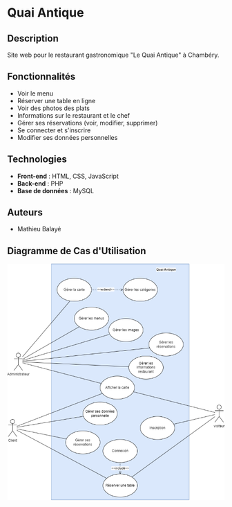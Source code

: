 # Quai Antique

## Description

Site web pour le restaurant gastronomique "Le Quai Antique" à Chambéry.

## Fonctionnalités

- Voir le menu
- Réserver une table en ligne
- Voir des photos des plats
- Informations sur le restaurant et le chef
- Gérer ses réservations (voir, modifier, supprimer)
- Se connecter et s'inscrire
- Modifier ses données personnelles

## Technologies

- **Front-end** : HTML, CSS, JavaScript
- **Back-end** : PHP
- **Base de données** : MySQL

## Auteurs

- Mathieu Balayé

## Diagramme de Cas d'Utilisation

![Diagramme de Use Case](Quai_Antique_UseCase.drawio.png)

